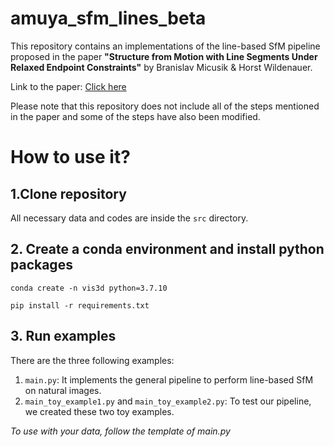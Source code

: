 # amuya_sfm_lines_beta
This repository contains an implementations of the line-based SfM pipeline proposed in the paper **"Structure from Motion with Line Segments Under Relaxed Endpoint Constraints"** by Branislav Micusik & Horst Wildenauer. 

Link to the paper: [Click here](https://ieeexplore.ieee.org/document/7035804)

Please note that this repository does not include all of the steps mentioned in the paper and some of the steps have also been modified. 

# How to use it?
## 1.Clone repository

All necessary data and codes are inside the ``src`` directory. 

## 2. Create a conda environment and install python packages

``conda create -n vis3d python=3.7.10``

``pip install -r requirements.txt``

## 3. Run examples

There are the three following examples:
  1. ``main.py``: It implements the general pipeline to perform line-based SfM on natural images. 
  2. ``main_toy_example1.py`` and ``main_toy_example2.py``: To test our pipeline, we created these two toy examples. 

*To use with your data, follow the template of main.py*
